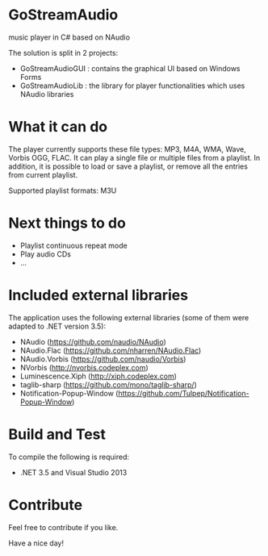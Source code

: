 # GoStreamAudio
music player in C# based on NAudio

The solution is split in 2 projects: 
- GoStreamAudioGUI : contains the graphical UI based on Windows Forms
- GoStreamAudioLib : the library for player functionalities which uses NAudio libraries

# What it can do
The player currently supports these file types: MP3, M4A, WMA, Wave, Vorbis OGG, FLAC.
It can play a single file or multiple files from a playlist.
In addition, it is possible to load or save a playlist, or remove all the entries from current playlist. 

Supported playlist formats: M3U

# Next things to do
- Playlist continuous repeat mode
- Play audio CDs
- ...

# Included external libraries
The application uses the following external libraries (some of them were adapted to .NET version 3.5):
- NAudio (https://github.com/naudio/NAudio) 
- NAudio.Flac (https://github.com/nharren/NAudio.Flac)
- NAudio.Vorbis (https://github.com/naudio/Vorbis)
- NVorbis (http://nvorbis.codeplex.com)
- Luminescence.Xiph (http://xiph.codeplex.com)
- taglib-sharp (https://github.com/mono/taglib-sharp/)
- Notification-Popup-Window (https://github.com/Tulpep/Notification-Popup-Window)

# Build and Test
To compile the following is required:
- .NET 3.5 and Visual Studio 2013

# Contribute
Feel free to contribute if you like. 

Have a nice day!
